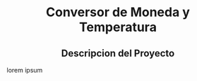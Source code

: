  <h1 align="center">Conversor de Moneda y Temperatura</h1>

<h2 align="center">Descripcion del Proyecto</h2>
<p> lorem ipsum</p>
